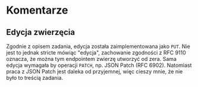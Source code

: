 # Komentarze

## Edycja zwierzęcia

Zgodnie z opisem zadania, edycja została zaimplementowana jako `PUT`.
Nie jest to jednak stricte mówiąc "edycja", zachowanie zgodności z RFC 9110 oznacza, że można tym endpointem zwierzę utworzyć od zera.
Sama edycja wymagała by operacji `PATCH`, np. JSON Patch (RFC 6902).
Natomiast praca z JSON Patch jest daleka od przyjemnej, więc cieszy mnie, że nie było to treścią zadania.